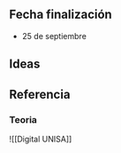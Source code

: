 

## Fecha finalización
- 25 de septiembre

## Ideas



## Referencia

### Teoria
![[Digital UNISA]]
